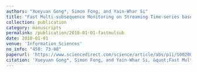 ```yaml
---
authors: "Xueyuan Gong*, Simon Fong, and Yain-Whar Si"
title: "Fast Multi-subsequence Monitoring on Streaming Time-series based on Forward-propagation"
collection: publication
category: manuscripts
permalink: /publication/2018-01-01-fastmulsub
date: 2018-01-01
venue: 'Information Sciences'
no_info: "450: 73-88"
paperurl: 'https://www.sciencedirect.com/science/article/abs/pii/S0020025518302007'
citation: 'Xueyuan Gong*, Simon Fong, and Yain-Whar Si, &quot;Fast Multi-subsequence Monitoring on Streaming Time-series based on Forward-propagation,&quot; Information Sciences, 2018, 450: 73-88.'
---
```

